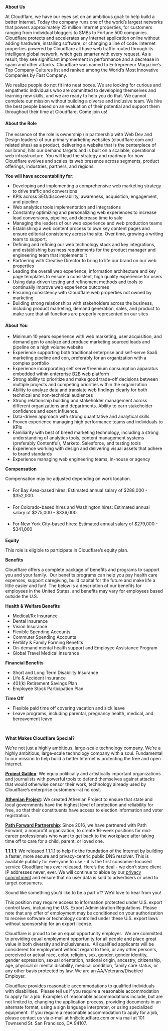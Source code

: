 <div class="content-intro">
	<div><strong>About Us</strong></div>
	<div>
		<p><span style="font-weight: 400;">At Cloudflare, we have our eyes set on an ambitious goal: to help build a better Internet. Today the company runs one of the world’s largest networks that powers approximately 25 million Internet properties, for customers ranging from individual bloggers to SMBs to Fortune 500 companies. Cloudflare protects and accelerates any Internet application online without adding hardware, installing software, or changing a line of code. Internet properties powered by Cloudflare all have web traffic routed through its intelligent global network, which gets smarter with every request. As a result, they see significant improvement in performance and a decrease in spam and other attacks. Cloudflare was named to Entrepreneur Magazine’s Top Company Cultures list and ranked among the World’s Most Innovative Companies by Fast Company.</span><span style="font-weight: 400;">&nbsp;</span></p>
		<p><span style="font-weight: 400;">We realize people do not fit into neat boxes. We are looking for curious and empathetic individuals who are committed to developing themselves and learning new skills, and we are ready to help you do that. We cannot complete our mission without building a diverse and inclusive team. We hire the best people based on an evaluation of their potential and support them throughout their time at Cloudflare. Come join us!&nbsp;</span></p>
	</div>
</div>
<h4><strong>About the Role&nbsp;</strong></h4>
<p><span style="font-weight: 400;">The essence of the role is ownership (in partnership with Web Dev and Design leaders) of our primary marketing websites (cloudflare.com and related sites) as a product, delivering a website that is the centerpiece of our brand, hits our demand targets and is built on a scalable, operational web infrastructure. You will lead the strategy and roadmap for how Cloudflare evolves and scales its web presence across segments, product offerings, industries, partners, and regions.&nbsp;</span></p>
<p><strong>You will have accountability for:&nbsp;</strong></p>
<ul>
	<li style="font-weight: 400;"><span style="font-weight: 400;">Developing and implementing a comprehensive web marketing strategy to drive traffic and conversions</span></li>
	<li style="font-weight: 400;"><span style="font-weight: 400;">KPIs across SEO/discoverability, awareness, acquisition, engagement, and pipeline</span></li>
	<li style="font-weight: 400;"><span style="font-weight: 400;">Web analytics tools implementation and integrations</span></li>
	<li style="font-weight: 400;"><span style="font-weight: 400;">Constantly optimizing and personalizing web experiences to increase lead conversions, pipeline, and decrease time to sale</span></li>
	<li style="font-weight: 400;"><span style="font-weight: 400;">Managing the leaders of our web experience and web production teams</span></li>
	<li style="font-weight: 400;"><span style="font-weight: 400;">Establishing a web content process to own key content pages and ensure editorial consistency across the site. Over time, growing a writing team to support.</span></li>
	<li style="font-weight: 400;"><span style="font-weight: 400;">Defining and refining our web technology stack and key integrations, and establishing business requirements for the product manager and engineering team that implements it</span></li>
	<li style="font-weight: 400;"><span style="font-weight: 400;">Partnering with Creative Director to bring to life our brand on our web properties</span></li>
	<li style="font-weight: 400;"><span style="font-weight: 400;">Leading the overall web experience, information architecture and key page templates to ensure a consistent, high quality experience for users</span></li>
	<li style="font-weight: 400;"><span style="font-weight: 400;">Using data-driven testing and refinement methods and tools to continually improve web experience outcomes</span></li>
	<li style="font-weight: 400;"><span style="font-weight: 400;">Ensuring consistency with Cloudflare web properties not owned by marketing</span></li>
	<li style="font-weight: 400;"><span style="font-weight: 400;">Building strong relationships with stakeholders across the business, including product marketing, demand generation, sales, and product to make sure that all functions are properly represented on our sites</span></li>
</ul>
<h4><strong>About You</strong></h4>
<ul>
	<li style="font-weight: 400;"><span style="font-weight: 400;">Minimum 10 years experience with web marketing, user acquisition, and demand gen to analyze and produce marketing sourced leads and pipeline on a high volume website</span></li>
	<li style="font-weight: 400;"><span style="font-weight: 400;">Experience supporting both traditional enterprise and self-serve SaaS marketing pipeline and con, preferably for an organization with a complex portfolio</span></li>
	<li style="font-weight: 400;"><span style="font-weight: 400;">Experience incorporating self serve/freemium consumption apparatus embedded within enterprise B2B web platform</span></li>
	<li style="font-weight: 400;"><span style="font-weight: 400;">Strong ability to prioritize and make good trade-off decisions between multiple projects and competing priorities within the organization</span></li>
	<li style="font-weight: 400;"><span style="font-weight: 400;">Ability to analyze data and translate web findings clearly for both technical and non-technical audiences</span></li>
	<li style="font-weight: 400;"><span style="font-weight: 400;">Strong relationship building and stakeholder management across different organizations and departments. Ability to earn stakeholder confidence and exert influence.</span></li>
	<li style="font-weight: 400;"><span style="font-weight: 400;">Data-driven approach with strong quantitative and analytical skills</span></li>
	<li style="font-weight: 400;"><span style="font-weight: 400;">Proven experience managing high performance teams and individuals to KPIs</span></li>
	<li style="font-weight: 400;"><span style="font-weight: 400;">Familiarity with best of breed marketing technology, including a strong understanding of analytics tools, content management systems (preferably Contentful), Marketo, Salesforce, and testing tools</span></li>
	<li style="font-weight: 400;"><span style="font-weight: 400;">Experience working with design and delivering visual assets that adhere to brand standards</span></li>
	<li style="font-weight: 400;"><span style="font-weight: 400;">Experience managing web engineering teams, in-house or agency</span></li>
</ul>
<p><strong>Compensation</strong></p>
<p><span style="font-weight: 400;">Compensation may be adjusted depending on work location.</span></p>
<ul>
	<li style="font-weight: 400;">
		<h4><span style="font-weight: 400;">For Bay Area-based hires: Estimated annual salary of $288,000 - $352,000.</span></h4>
	</li>
	<li style="font-weight: 400;">
		<h4><span style="font-weight: 400;">For Colorado-based hires and Washington hires: Estimated annual salary of $275,000 - $336,000.</span></h4>
	</li>
	<li style="font-weight: 400;">
		<h4><span style="font-weight: 400;">For New York City-based hires: Estimated annual salary of $279,000 - $341,000</span></h4>
	</li>
</ul>
<p><strong>Equity</strong></p>
<p><span style="font-weight: 400;">This role is eligible to participate in Cloudflare’s equity plan.</span></p>
<p><strong>Benefits</strong></p>
<p><span style="font-weight: 400;">Cloudflare offers a complete package of benefits and programs to support you and your family.&nbsp; Our benefits programs can help you pay health care expenses, support caregiving, build capital for the future and make life a little easier and fun!&nbsp; The below is a description of our benefits for employees in the United States, and benefits may vary for employees based outside the U.S.</span></p>
<p><strong>Health &amp; Welfare Benefits</strong></p>
<ul>
	<li style="font-weight: 400;"><span style="font-weight: 400;">Medical/Rx Insurance</span></li>
	<li style="font-weight: 400;"><span style="font-weight: 400;">Dental Insurance</span></li>
	<li style="font-weight: 400;"><span style="font-weight: 400;">Vision Insurance</span></li>
	<li style="font-weight: 400;"><span style="font-weight: 400;">Flexible Spending Accounts</span></li>
	<li style="font-weight: 400;"><span style="font-weight: 400;">Commuter Spending Accounts</span></li>
	<li style="font-weight: 400;"><span style="font-weight: 400;">Fertility &amp; Family Forming Benefits</span></li>
	<li style="font-weight: 400;"><span style="font-weight: 400;">On-demand mental health support and Employee Assistance Program</span></li>
	<li style="font-weight: 400;"><span style="font-weight: 400;">Global Travel Medical Insurance</span></li>
</ul>
<p><strong>Financial Benefits</strong></p>
<ul>
	<li style="font-weight: 400;"><span style="font-weight: 400;">Short and Long Term Disability Insurance</span></li>
	<li style="font-weight: 400;"><span style="font-weight: 400;">Life &amp; Accident Insurance</span></li>
	<li style="font-weight: 400;"><span style="font-weight: 400;">401(k) Retirement Savings Plan</span></li>
	<li style="font-weight: 400;"><span style="font-weight: 400;">Employee Stock Participation Plan</span></li>
</ul>
<p><strong>Time Off</strong></p>
<ul>
	<li style="font-weight: 400;"><span style="font-weight: 400;">Flexible paid time off covering vacation and sick leave</span></li>
	<li style="font-weight: 400;"><span style="font-weight: 400;">Leave programs, including parental, pregnancy health, medical, and bereavement leave</span></li>
</ul>
<p><span style="font-weight: 400;">&nbsp;</span></p>
<div class="content-conclusion">
	<p><strong>What Makes Cloudflare Special?</strong></p>
	<p><span style="font-weight: 400;">We’re not just a highly ambitious, large-scale technology company. We’re a highly ambitious, large-scale technology company with a soul. Fundamental to our mission to help build a better Internet is protecting the free and open Internet.</span></p>
	<p><a href="https://blog.cloudflare.com/protecting-free-expression-online/"><strong>Project Galileo</strong></a><span style="font-weight: 400;">: We equip politically and artistically important organizations and journalists with powerful tools to defend themselves against attacks that would otherwise censor their work, technology already used by Cloudflare’s enterprise customers--at no cost.</span></p>
	<p><strong><a href="https://www.cloudflare.com/athenian/">Athenian Project</a></strong><span style="font-weight: 400;">: We created Athenian Project to ensure that state and local governments have the highest level of protection and reliability for free, so that their constituents have access to election information and voter registration.</span></p>
	<p><a href="https://blog.cloudflare.com/tag/path-forward/"><strong>Path Forward Partnership</strong></a><span style="font-weight: 400;">: Since 2016, we have partnered with Path Forward, a nonprofit organization, to create 16-week positions for mid-career professionals who want to get back to the workplace after taking time off to care for a child, parent, or loved one.</span></p>
	<p><a href="https://1.1.1.1/"><strong>1.1.1.1</strong></a><span style="font-weight: 400;">: We released</span><a href="https://1.1.1.1/"> <span style="font-weight: 400;">1.1.1.1</span></a><span style="font-weight: 400;"> to help fix the foundation of the Internet by building a faster, more secure and privacy-centric public DNS resolver. This is available publicly for everyone to use - it is the first consumer-focused service Cloudflare has ever released. Here’s the deal - we don’t store client IP addresses never, ever. We will continue to abide by our</span><a href="https://developers.cloudflare.com/1.1.1.1/privacy/public-dns-resolver"> privacy commitment</a><span style="font-weight: 400;"> and ensure that no user data is sold to advertisers or used to target consumers.</span></p>
	<p><span style="font-weight: 400;">Sound like something you’d like to be a part of? We’d love to hear from you!</span></p>
	<p><span style="font-weight: 400;">This position may require access to information protected under U.S. export control laws, including the U.S. Export Administration Regulations. Please note that any offer of employment may be conditioned on your authorization to receive software or technology controlled under these U.S. export laws without sponsorship for an export license.</span></p>
	<p><span style="font-weight: 400;">Cloudflare is proud to be an equal opportunity employer. &nbsp;We are committed to providing equal employment opportunity for all people and place great value in both diversity and inclusiveness. &nbsp;All qualified applicants will be considered for employment without regard to their, or any other person's, perceived or actual</span> <span style="font-weight: 400;">race, color, religion, sex, gender, gender identity, gender expression, sexual orientation, national origin, ancestry, citizenship, age, physical or mental disability, medical condition, family care status, or any other basis protected by law. </span><span style="font-weight: 400;">We are an AA/Veterans/Disabled Employer.</span></p>
	<p><span style="font-weight: 400;">Cloudflare provides reasonable accommodations to qualified individuals with disabilities. &nbsp;Please tell us if you require a reasonable accommodation to apply for a job. Examples of reasonable accommodations include, but are not limited to, changing the application process, providing documents in an alternate format, using a sign language interpreter, or using specialized equipment. &nbsp;If you require a reasonable accommodation to apply for a job, please contact us via e-mail at </span><span style="font-weight: 400;">hr@cloudflare.com</span><span style="font-weight: 400;"> or via mail at 101 Townsend St. San Francisco, CA 94107.</span></p>
</div>
